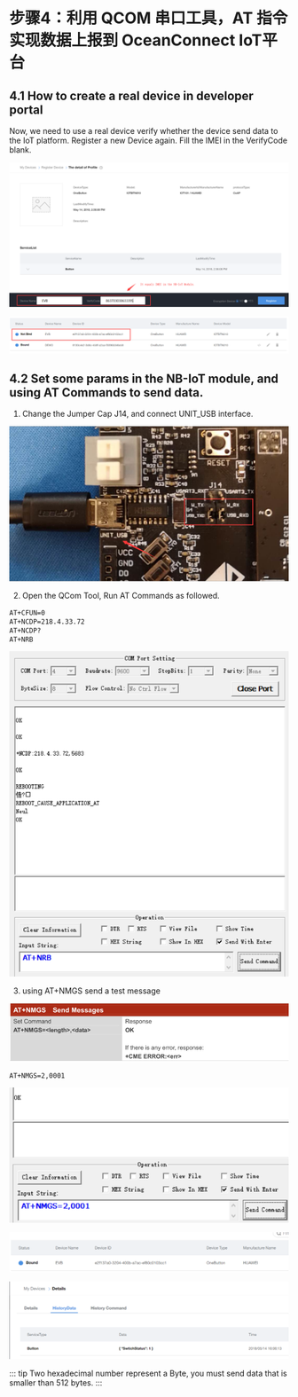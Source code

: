 # 步骤4：利用 QCOM 串口工具，AT 指令实现数据上报到 OceanConnect IoT平台

## 4.1	How to create a real device in developer portal

Now, we need to use a real device verify whether the device send data to the IoT platform. Register a new Device again. Fill the IMEI in the VerifyCode blank.

![](./pic/oceanconnect-real-device.png)

![](./pic/oceanconnect-real-device-evb.png)

## 4.2	Set some params in the NB-IoT module, and using AT Commands to send data.

1)	Change the Jumper Cap J14, and connect UNIT_USB interface.

![](./pic/terabits-uart-nbiot.png)

2)	Open the QCom Tool, Run AT Commands as followed.

```
AT+CFUN=0
AT+NCDP=218.4.33.72
AT+NCDP?
AT+NRB
```
![](./pic/qcom-at-ncdp.png)

3)	using AT+NMGS send a test message

![](./pic/qcom-at-nmgs.png)

`AT+NMGS=2,0001`

![](./pic/qcom-at-nmgs-ok.png)

![](./pic/oceanconnect-real-device-evb-bound.png)

![](./pic/oceanconnect-real-device-history-data.png)

::: tip
Two hexadecimal number represent a Byte, you must send data that is smaller than 512 bytes.
:::